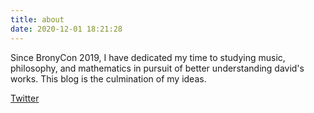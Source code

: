 ```yaml
---
title: about
date: 2020-12-01 18:21:28
---
```

Since BronyCon 2019, I have dedicated my time to studying music, philosophy, and mathematics in pursuit of better understanding david's works. This blog is the culmination of my ideas.

[Twitter](https://twitter.com/raineater_)